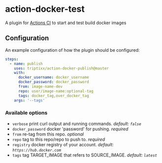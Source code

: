 # action-docker-test
A plugin for [Actions CI](https://github.com/features/actions) to start and test build docker images

## Configuration

An example configuration of how the plugin should be configured:
```yaml
steps:
  - name: publish
    uses: triptixx/action-docker-publish@master
    with:
      docker_username: docker_username
      docker_password: docker_password
      from: image-name-dev
      repo: user/image-name:optional-tag
      tags: docker_tag,over_docker_tag
    args: '--tags'
```

### Available options
- `verbose`    print curl output and running commands. _default: `false`_
- `docker_password`    docker 'password' for pushing. _required_
- `from`               re-tag from this repo. _optional_
- `repo`               tag to this repo/repo to push to. _required_
- `registry`           docker registry of your account. _default: `https://hub.docker.com`_
- `tags`               tag TARGET_IMAGE that refers to SOURCE_IMAGE. _default: `latest`_

